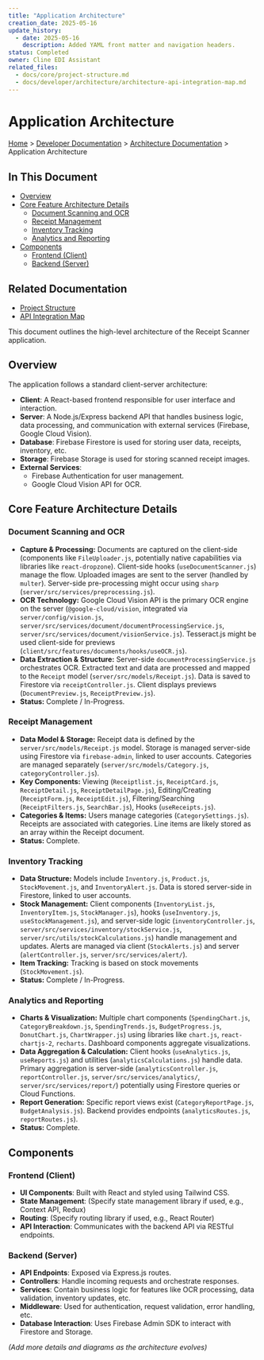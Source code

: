 ```yaml
---
title: "Application Architecture"
creation_date: 2025-05-16
update_history:
  - date: 2025-05-16
    description: Added YAML front matter and navigation headers.
status: Completed
owner: Cline EDI Assistant
related_files:
  - docs/core/project-structure.md
  - docs/developer/architecture/architecture-api-integration-map.md
---
```


# Application Architecture

[Home](/docs) > [Developer Documentation](/docs/developer) > [Architecture Documentation](/docs/developer/architecture) > Application Architecture

## In This Document
- [Overview](#overview)
- [Core Feature Architecture Details](#core-feature-architecture-details)
  - [Document Scanning and OCR](#document-scanning-and-ocr)
  - [Receipt Management](#receipt-management)
  - [Inventory Tracking](#inventory-tracking)
  - [Analytics and Reporting](#analytics-and-reporting)
- [Components](#components)
  - [Frontend (Client)](#frontend-client)
  - [Backend (Server)](#backend-server)

## Related Documentation
- [Project Structure](../../core/project-structure.md)
- [API Integration Map](../architecture-api-integration-map.md)

This document outlines the high-level architecture of the Receipt Scanner application.

## Overview

The application follows a standard client-server architecture:

- **Client**: A React-based frontend responsible for user interface and interaction.
- **Server**: A Node.js/Express backend API that handles business logic, data processing, and communication with external services (Firebase, Google Cloud Vision).
- **Database**: Firebase Firestore is used for storing user data, receipts, inventory, etc.
- **Storage**: Firebase Storage is used for storing scanned receipt images.
- **External Services**:
    - Firebase Authentication for user management.
    - Google Cloud Vision API for OCR.

## Core Feature Architecture Details

### Document Scanning and OCR
- **Capture & Processing:** Documents are captured on the client-side (components like `FileUploader.js`, potentially native capabilities via libraries like `react-dropzone`). Client-side hooks (`useDocumentScanner.js`) manage the flow. Uploaded images are sent to the server (handled by `multer`). Server-side pre-processing might occur using `sharp` (`server/src/services/preprocessing.js`).
- **OCR Technology:** Google Cloud Vision API is the primary OCR engine on the server (`@google-cloud/vision`, integrated via `server/config/vision.js`, `server/src/services/document/documentProcessingService.js`, `server/src/services/document/visionService.js`). Tesseract.js might be used client-side for previews (`client/src/features/documents/hooks/useOCR.js`).
- **Data Extraction & Structure:** Server-side `documentProcessingService.js` orchestrates OCR. Extracted text and data are processed and mapped to the `Receipt` model (`server/src/models/Receipt.js`). Data is saved to Firestore via `receiptController.js`. Client displays previews (`DocumentPreview.js`, `ReceiptPreview.js`).
- **Status:** Complete / In-Progress.

### Receipt Management
- **Data Model & Storage:** Receipt data is defined by the `server/src/models/Receipt.js` model. Storage is managed server-side using Firestore via `firebase-admin`, linked to user accounts. Categories are managed separately (`server/src/models/Category.js`, `categoryController.js`).
- **Key Components:** Viewing (`Receiptlist.js`, `ReceiptCard.js`, `ReceiptDetail.js`, `ReceiptDetailPage.js`), Editing/Creating (`ReceiptForm.js`, `ReceiptEdit.js`), Filtering/Searching (`ReceiptFilters.js`, `SearchBar.js`), Hooks (`useReceipts.js`).
- **Categories & Items:** Users manage categories (`CategorySettings.js`). Receipts are associated with categories. Line items are likely stored as an array within the Receipt document.
- **Status:** Complete.

### Inventory Tracking
- **Data Structure:** Models include `Inventory.js`, `Product.js`, `StockMovement.js`, and `InventoryAlert.js`. Data is stored server-side in Firestore, linked to user accounts.
- **Stock Management:** Client components (`InventoryList.js`, `InventoryItem.js`, `StockManager.js`), hooks (`useInventory.js`, `useStockManagement.js`), and server-side logic (`inventoryController.js`, `server/src/services/inventory/stockService.js`, `server/src/utils/stockCalculations.js`) handle management and updates. Alerts are managed via client (`StockAlerts.js`) and server (`alertController.js`, `server/src/services/alert/`).
- **Item Tracking:** Tracking is based on stock movements (`StockMovement.js`).
- **Status:** Complete / In-Progress.

### Analytics and Reporting
- **Charts & Visualization:** Multiple chart components (`SpendingChart.js`, `CategoryBreakdown.js`, `SpendingTrends.js`, `BudgetProgress.js`, `DonutChart.js`, `ChartWrapper.js`) using libraries like `chart.js`, `react-chartjs-2`, `recharts`. Dashboard components aggregate visualizations.
- **Data Aggregation & Calculation:** Client hooks (`useAnalytics.js`, `useReports.js`) and utilities (`analyticsCalculations.js`) handle data. Primary aggregation is server-side (`analyticsController.js`, `reportController.js`, `server/src/services/analytics/`, `server/src/services/report/`) potentially using Firestore queries or Cloud Functions.
- **Report Generation:** Specific report views exist (`CategoryReportPage.js`, `BudgetAnalysis.js`). Backend provides endpoints (`analyticsRoutes.js`, `reportRoutes.js`).
- **Status:** Complete.

## Components

### Frontend (Client)

- **UI Components**: Built with React and styled using Tailwind CSS.
- **State Management**: (Specify state management library if used, e.g., Context API, Redux)
- **Routing**: (Specify routing library if used, e.g., React Router)
- **API Interaction**: Communicates with the backend API via RESTful endpoints.

### Backend (Server)

- **API Endpoints**: Exposed via Express.js routes.
- **Controllers**: Handle incoming requests and orchestrate responses.
- **Services**: Contain business logic for features like OCR processing, data validation, inventory updates, etc.
- **Middleware**: Used for authentication, request validation, error handling, etc.
- **Database Interaction**: Uses Firebase Admin SDK to interact with Firestore and Storage.

*(Add more details and diagrams as the architecture evolves)*
